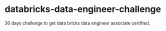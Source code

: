# databricks-data-engineer-challenge
30 days challenge to get data bricks data engineer associate certified.
